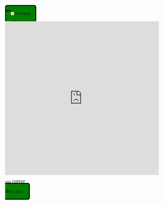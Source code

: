 <style>
    .box {
        background-color: green;
        padding: 1rem;
        border: 3px solid black;
        width: 20%;
        border-radius: 7px;
    }
</style>

<label class="box">
    <img src="https://raw.githubusercontent.com/ABSphreak/ABSphreak/master/gifs/Hi.gif" width="10px">
    hi there
</label>
<br>

<label class="box">
    <div style="width:100%;height:0;padding-bottom:100%;position:relative;"><iframe src="https://giphy.com/embed/uKCrc7PFxJ9Xyya7DR" width="100%" height="100%" style="position:absolute" frameBorder="0" class="giphy-embed" allowFullScreen></iframe></div><p><a href="https://giphy.com/gifs/ask-asking-questionmark-uKCrc7PFxJ9Xyya7DR">via GIPHY</a></p>
    Who am i
</label>